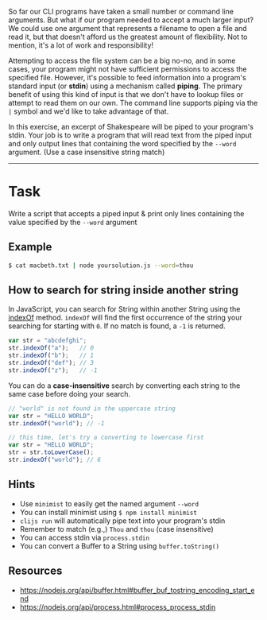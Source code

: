 So far our CLI programs have taken a small number or command line arguments. But
what if our program needed to accept a much larger input? We could use one
argument that represents a filename to open a file and read it, but that doesn't
afford us the greatest amount of flexibility. Not to mention, it's a lot of work
and responsibility!

Attempting to access the file system can be a big no-no, and in some cases, your
program might not have sufficient permissions to access the specified file.
However, it's possible to feed information into a program's standard input (or
**stdin**) using a mechanism called **piping**. The primary benefit of using
this kind of input is that we don't have to lookup files or attempt to read them
on our own. The command line supports piping via the `|` symbol and we'd like to
take advantage of that.

In this exercise, an excerpt of Shakespeare will be piped to your program's
stdin. Your job is to write a program that will read text from the piped input
and only output lines that containing the word specified by the `--word`
argument. (Use a case insensitive string match)

----

# Task

Write a script that accepts a piped input & print only lines containing the
value specified by the `--word` argument

## Example

```sh
$ cat macbeth.txt | node yoursolution.js --word=thou
```

## How to search for string inside another string

In JavaScript, you can search for String within another String using the
[indexOf][indexOf] method. `indexOf` will find the first occurrence of the
string your searching for starting with `0`. If no match is found, a `-1` is
returned.

```js
var str = "abcdefghi";
str.indexOf("a");   // 0
str.indexOf("b");   // 1
str.indexOf("def"); // 3
str.indexOf("z");   // -1
```

You can do a **case-insensitive** search by converting each string to the same
case before doing your search.

```js
// "world" is not found in the uppercase string
var str = "HELLO WORLD";
str.indexOf("world"); // -1

// this time, let's try a converting to lowercase first
var str = "HELLO WORLD";
str = str.toLowerCase();
str.indexOf("world"); // 6
```

## Hints
* Use `minimist` to easily get the named argument `--word`
* You can install minimist using `$ npm install minimist`
* `clijs run` will automatically pipe text into your program's stdin
* Remember to match (e.g.,) `Thou` and `thou` (case insensitive)
* You can access stdin via `process.stdin`
* You can convert a Buffer to a String using `buffer.toString()`

## Resources
* https://nodejs.org/api/buffer.html#buffer_buf_tostring_encoding_start_end
* https://nodejs.org/api/process.html#process_process_stdin

[indexOf]: https://developer.mozilla.org/en-US/docs/Web/JavaScript/Reference/Global_Objects/String/indexOf